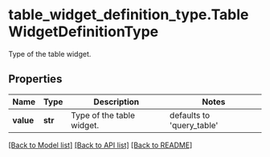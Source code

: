 # table_widget_definition_type.TableWidgetDefinitionType

Type of the table widget.
## Properties
Name | Type | Description | Notes
------------ | ------------- | ------------- | -------------
**value** | **str** | Type of the table widget. | defaults to 'query_table'

[[Back to Model list]](README.md#documentation-for-models) [[Back to API list]](README.md#documentation-for-api-endpoints) [[Back to README]](README.md)


